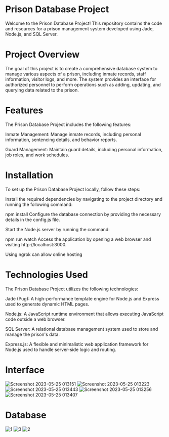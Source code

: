 # Prison Database Project

Welcome to the Prison Database Project! This repository contains the code and resources for a prison management system developed using Jade, Node.js, and SQL Server.

# Project Overview

The goal of this project is to create a comprehensive database system to manage various aspects of a prison, including inmate records, staff information, visitor logs, and more. The system provides an interface for authorized personnel to perform operations such as adding, updating, and querying data related to the prison.

# Features

The Prison Database Project includes the following features:

Inmate Management: Manage inmate records, including personal information, sentencing details, and behavior reports.

Guard Management: Maintain guard details, including personal information, job roles, and work schedules.

# Installation

To set up the Prison Database Project locally, follow these steps:

Install the required dependencies by navigating to the project directory and running the following command:

npm install
Configure the database connection by providing the necessary details in the config.js file.

Start the Node.js server by running the command:

npm run watch
Access the application by opening a web browser and visiting http://localhost:3000.

Using ngrok can allow online hosting

# Technologies Used

The Prison Database Project utilizes the following technologies:

Jade (Pug): A high-performance template engine for Node.js and Express used to generate dynamic HTML pages.

Node.js: A JavaScript runtime environment that allows executing JavaScript code outside a web browser.

SQL Server: A relational database management system used to store and manage the prison's data.

Express.js: A flexible and minimalistic web application framework for Node.js used to handle server-side logic and routing.

# Interface

![Screenshot 2023-05-25 013151](https://github.com/Absawymedo/Prison-Database/assets/125824972/8f5e7ba9-b5a2-4592-8f4f-201bedfdcb65)
![Screenshot 2023-05-25 013223](https://github.com/Absawymedo/Prison-Database/assets/125824972/0a2b4ceb-fc8c-47cf-a2ed-271fecf620c8)
![Screenshot 2023-05-25 013443](https://github.com/Absawymedo/Prison-Database/assets/125824972/95a0e172-aa21-4a29-9384-52a48fd38e6e)
![Screenshot 2023-05-25 013256](https://github.com/Absawymedo/Prison-Database/assets/125824972/8d31453c-4642-40fd-b8b4-cfdeb48e43ef)
![Screenshot 2023-05-25 013407](https://github.com/Absawymedo/Prison-Database/assets/125824972/18369f04-f249-4600-b93d-f3ee72c0c1a0)

# Database

![1](https://github.com/Absawymedo/Prison-Database/assets/125824972/bbb330e2-63f4-4067-80c9-e74a558b35ce)
![3](https://github.com/Absawymedo/Prison-Database/assets/125824972/13477101-260b-48c8-821d-b074ee720870)
![2](https://github.com/Absawymedo/Prison-Database/assets/125824972/be7ae14d-58b2-426b-a0df-4a9a27f45955)
